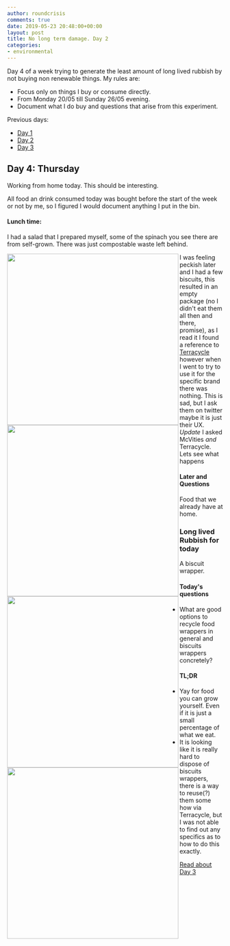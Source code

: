 ```yaml
---
author: roundcrisis
comments: true
date: 2019-05-23 20:48:00+00:00
layout: post
title: No long term damage. Day 2
categories:
- environmental
---
```


Day 4 of a week trying to generate the least amount of long lived rubbish by not buying non renewable things. My rules are:

* Focus only on things I buy or consume directly.
* From Monday 20/05 till Sunday 26/05 evening.
* Document what I do buy and questions that arise from this experiment.

Previous days:

* [Day 1](http://www.roundcrisis.com/2019/05/20/no-longter-damage-1/)
* [Day 2](http://www.roundcrisis.com/2019/05/21/no-longter-damage-2/)
* [Day 3](http://www.roundcrisis.com/2019/05/22/no-longter-damage-3/)

## Day 4: Thursday

Working from home today. This should be interesting.

All food an drink consumed today was bought before the start of the week or not by me, so I figured I would document anything I put in the bin.

#### Lunch time:

I had a salad that I prepared myself, some of the spinach you see there are from self-grown. There was just compostable waste left behind.

<img src="http://roundcrisis.com/images/2019/spinach.png" align="left" height="400" >
<img src="http://roundcrisis.com/images/2019/salad.png" align="left" height="400" >

I was feeling peckish later and I had a few biscuits, this resulted in an empty package (no I didn't eat them all then and there, promise), as I read it I found a reference to [Terracycle](https://twitter.com/terracycle) however when I went to try to use it for the specific brand there was nothing. This is sad, but I ask them on twitter maybe it is just their UX.
*Update* I asked McVities *and* Terracycle. Lets see what happens

<img src="http://roundcrisis.com/images/2019/terracycle.png" align="left" height="400" >

#### Later and Questions

Food that we already have at home.

### Long lived Rubbish for today

A biscuit wrapper.

<img src="http://roundcrisis.com/images/2019/wrapper.png" align="left" height="400" >

#### Today's questions

* What are good options to recycle food wrappers in general and biscuits wrappers concretely?

#### TL;DR

* Yay for food you can grow yourself. Even if it is just a small percentage of what we eat.
* It is looking like it is really hard to dispose of biscuits wrappers, there is a way to reuse(?) them some how via Terracycle, but I was not able to find out any specifics as to how to do this exactly.


[Read about Day 3](http://www.roundcrisis.com/2019/05/22/no-longter-damage-3/)
